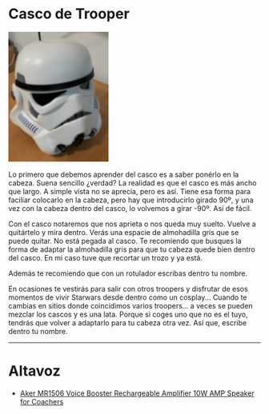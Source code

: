 
# Casco de Trooper

![casco](images/casco.png)

Lo primero que debemos aprender del casco es a saber ponérlo en la cabeza.
Suena sencillo ¿verdad? La realidad es que el casco es más ancho que largo.
A simple vista no se aprecia, pero es así. Tiene esa forma para faciliar colocarlo en la cabeza, pero hay que introducirlo girado 90º, y una vez con la cabeza dentro del casco, lo volvemos a girar -90º. Así de fácil.

Con el casco notaremos que nos aprieta o nos queda muy suelto.
Vuelve a quitártelo y mira dentro. Verás una espacie de almohadilla gris
que se puede quitar. No está pegada al casco. Te recomiendo que busques la forma de adaptar la almohadilla gris para que tu cabeza quede bien dentro del casco.
En mi caso tuve que recortar un trozo y ya está.

Además te recomiendo que con un rotulador escribas dentro tu nombre.

En ocasiones te vestirás para salir con otros troopers y disfrutar de esos momentos de vivir Starwars desde dentro como un cosplay... Cuando te cambias en sitios donde coincidimos varios troopers... a veces se pueden mezclar los cascos y es una lata. Porque si coges uno que no es el tuyo, tendrás que volver a
adaptarlo para tu cabeza otra vez. Así que, escribe dentro tu nombre.

---

# Altavoz

* [Aker MR1506 Voice Booster Rechargeable Amplifier 10W AMP Speaker for Coachers](https://www.ebay.es/itm/Aker-MR1506-Voice-Booster-Rechargeable-Amplifier-10W-AMP-Speaker-for-Coachers/173592961880?hash=item286af26358:g:RkIAAOSw6~Vbxt4t:rk:29:pf:0)
